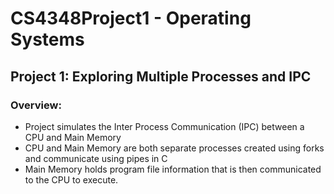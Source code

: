# CS4348Project1 - Operating Systems

## Project 1: Exploring Multiple Processes and IPC

### Overview:

- Project simulates the Inter Process Communication (IPC) between a CPU and Main Memory
- CPU and Main Memory are both separate processes created using forks and communicate using pipes in C
- Main Memory holds program file information that is then communicated to the CPU to execute.
